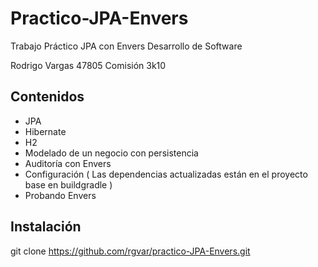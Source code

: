 # Practico-JPA-Envers

Trabajo Práctico JPA con Envers
Desarrollo de Software

Rodrigo Vargas 47805
Comisión 3k10

## Contenidos

- JPA
- Hibernate
- H2
- Modelado de un negocio con persistencia
- Auditoría con Envers
- Configuración ( Las dependencias actualizadas están en el proyecto base en buildgradle )
- Probando Envers

## Instalación

git clone https://github.com/rgvar/practico-JPA-Envers.git
